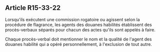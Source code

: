 Article R15-33-22
----
Lorsqu'ils exécutent une commission rogatoire ou agissent selon la procédure de
flagrance, les agents des douanes habilités établissent des procès-verbaux
séparés pour chacun des actes qu'ils sont appelés à faire.

Chaque procès-verbal doit mentionner le nom et la qualité de l'agent des douanes
habilité qui a opéré personnellement, à l'exclusion de tout autre.
